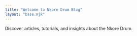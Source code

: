 ```yaml
---
title: "Welcome to Nkore Drum Blog"
layout: "base.njk"
---
```




Discover articles, tutorials, and insights about the Nkore Drum.
